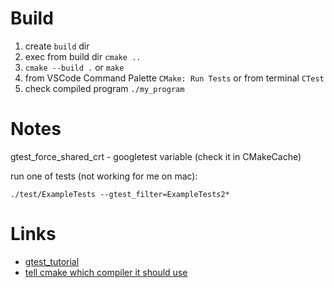 # Build
1. create `build` dir
2. exec from build dir `cmake ..`
3. `cmake --build .` or `make`
4. from VSCode Command Palette `CMake: Run Tests` or from terminal `CTest`
5. check compiled program `./my_program`

# Notes
gtest_force_shared_crt - googletest variable (check it in CMakeCache)

run one of tests (not working for me on mac):

`./test/ExampleTests --gtest_filter=ExampleTests2*`

# Links
- [gtest_tutorial](https://youtu.be/Lp1ifh9TuFI)
- [tell cmake which compiler it should use](https://stackoverflow.com/a/63606463/10504918)